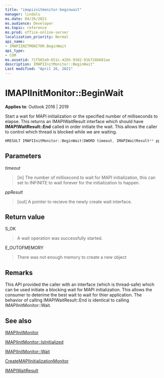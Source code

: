 ```yaml
---
title: "imapiinitmonitor-beginwait" 
manager: lindalu
ms.date: 04/26/2021
ms.audience: Developer
ms.topic: reference
ms.prod: office-online-server
localization_priority: Normal
api_name:
- IMAPIINITMONITOR.BeginWait
api_type:
- COM
ms.assetid: 71f565a9-651c-42b5-9102-91b728b681ae
description: IMAPIInitMonitor::BeginWait"
Last modified: "April 26, 2021"
---
```


# IMAPIInitMonitor::BeginWait
  
**Applies to**: Outlook 2016 | 2019
  
Start a wait for MAPI initialization or the specified number of milliseconds to elapse. This returns an IMAPIWaitResult interface which should have **IMAPIWaitResult::End** called in order initiate the wait. This allows the caller to control which thread is blocked while we are waiting.

```cpp
HRESULT IMAPIInitMonitor::BeginWait(DWORD timeout, IMAPIWaitResult** ppResult)
```

## Parameters
_timeout_
>[in] The number of millisecond to wait for MAPI initialization, this can set to INFINITE to wait forever for the initialization to happen.

_ppResult_
>[out] A pointer to recieve the newly create wait interface.

## Return value
S_OK
>A wait operation was successfully started.

E_OUTOFMEMORY
>There was not enough memory to create a new object

## Remarks
This API provided the caller with an interface (which is thread-safe) which can be used initiate a blocking wait for MAPI initialization. This allows the consumer to deterime the best wait to wait for thier application.   The behavior of calling IMAPIWaitResult::End is identical to calling IMAPIInitMonitor::Wait.

## See also

[IMAPIInitMonitor](imapiinitmonitoriunknown.md)

[IMAPIInitMonitor::IsInitialized](imapiinitmonitor-isinitialized.md)

[IMAPIInitMonitor::Wait](imapiinitmonitor-wait.md)

[CreateMAPIInitializationMonitor](createmapiinitializationmonitor.md)

[IMAPIWaitResult](imapiwaitresultiunknown.md)
